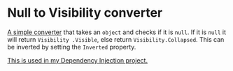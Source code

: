 # Null to Visibility converter
[A simple converter](NullToVisibilityConverter.cs) that takes an ``object`` and checks if it is ``null``. If it is ``null`` it will return 
``Visibility
.Visible``, else return `Visibility.Collapsed`. This can be inverted by setting the `Inverted` property.


[This is used in my Dependency Injection project.](../../../architecture/designpatterns/dependencyinjection/MainWindow.xaml)